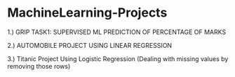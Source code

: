 # MachineLearning-Projects

1.) GRIP TASK1: SUPERVISED ML PREDICTION OF PERCENTAGE OF MARKS

2.) AUTOMOBILE PROJECT USING LINEAR REGRESSION

3.) Titanic Project Using Logistic Regression (Dealing with missing values by removing those rows)
